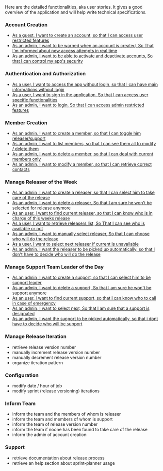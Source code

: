 Here are the detailed functionalities, aka user stories.
It gives a good overview of the application and will help write technical specifications.

### Account Creation
-   [As a guest, I want to create an account, so that I can access user restricted features](https://github.com/Vilth83/sprint-planner/issues/21)
-   [As an admin, I want to be warned when an account is created, So That I'm informed about new access attempts in real time](https://github.com/Vilth83/sprint-planner/issues/30)
-   [As an admin, I want to be able to activate and deactivate accounts, So that I can control my app's security](https://github.com/Vilth83/sprint-planner/issues/31)

### Authentication and Authorization

-   [As a user, I want to access the app without login, so that I can have main informations without login](https://github.com/Vilth83/sprint-planner/issues/24)
-   [As a user, I want to sign in the application, So that I can access user specific functionalities](https://github.com/Vilth83/sprint-planner/issues/22)
-   [As an admin, I want to login, So that I can access admin restricted features](https://github.com/Vilth83/sprint-planner/issues/23)

### Member Creation

-   [As an admin, I want to create a member, so that I can toggle him releaser/support](https://github.com/Vilth83/sprint-planner/issues/4)
-   [As an admin, I want to list members, so that I can see them all to modify / delete them](https://github.com/Vilth83/sprint-planner/issues/19)
-   [As an admin, I want to delete a member, so that I can deal with current members only](https://github.com/Vilth83/sprint-planner/issues/5)
-   [As an admin, I want to modify a member, so that I can retrieve correct contacts](https://github.com/Vilth83/sprint-planner/issues/6)

### Manage Releaser of the Week

-   [As an admin, I want to create a releaser, so that I can select him to take care of the release](https://github.com/Vilth83/sprint-planner/issues/7)
-   [As an admin, I want to delete a releaser, So that I am sure he won't be selected for release anymore](https://github.com/Vilth83/sprint-planner/issues/8)
-   [As an user, I want to find current releaser, so that I can know who is in charge of this weeks release](https://github.com/Vilth83/sprint-planner/issues/9)
-   [As a user, I want to retrieve releasers list, So That I can see who is available or not](https://github.com/Vilth83/sprint-planner/issues/12)
-   [As an admin, I want to manually select releaser, So that I can choose who will do the release](https://github.com/Vilth83/sprint-planner/issues/11)
-   [As a user, I want to select next releaser if current is unavailable](https://github.com/Vilth83/sprint-planner/issues/10)
-   [As an admin, I want the releaser to be picked up automatically, so that I don't have to decide who will do the release](https://github.com/Vilth83/sprint-planner/issues/13)

### Manage Support Team Leader of the Day

-   [As an admin, I want to create a support, so that I can select him to be support leader](https://github.com/Vilth83/sprint-planner/issues/25)
-   [As an admin, I want to delete a support, So that I am sure he won't be support anymore](https://github.com/Vilth83/sprint-planner/issues/26)
-   [As an user, I want to find current support, so that I can know who to call in case of emergency](https://github.com/Vilth83/sprint-planner/issues/27)
-   [As an admin, I want to select next, So that I am sure that a support is designated](https://github.com/Vilth83/sprint-planner/issues/28)
-   [As an admin, I want the support to be picked automatically, so that i dont have to decide who will be support](https://github.com/Vilth83/sprint-planner/issues/29)

### Manage Release Iteration

-   retrieve release version number
-   manually increment release version number
-   manually decrement release version number
-   organize iteration pattern

### Configuration
-   modify date / hour of job
-   modify sprint (release versioning) iterations

### Inform Team

-   inform the team and the members of whom is releaser
-   inform the team and members of whom is support
-   inform the team of release version number
-   inform the team if noone has been found to take care of the release
-   inform the admin of account creation

### Support

-   retrieve documentation about release process
-   retrieve an help section about sprint-planner usage